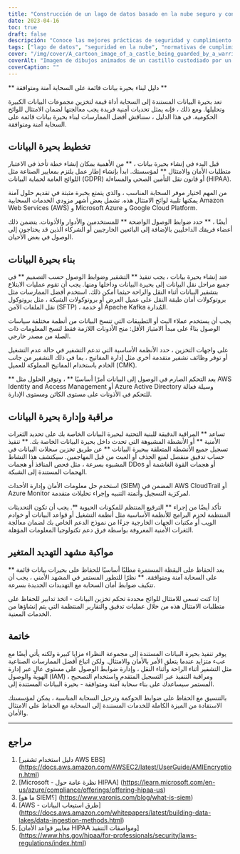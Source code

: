 ```yaml
---
title: "Construcción de un lago de datos basado en la nube seguro y conforme a la normativa: Buenas prácticas para proteger los datos almacenados"
date: 2023-04-16
toc: true
draft: false
descripción: "Conoce las mejores prácticas de seguridad y cumplimiento normativo a la hora de planificar, construir y gestionar lagos de datos basados en la nube en esta completa guía."
tags: ["lago de datos", "seguridad en la nube", "normativas de cumplimiento", "controles de acceso", "cifrado", "AWS", "Azure", "HIPAA", "GDPR", "monitorización", "parches", "ciberseguridad", "solución SIEM", "equipos de soporte de TI", "panorama de amenazas", "migración a la nube", "gobierno de la nube"].
cover: "/img/cover/A_cartoon_image_of_a_castle_being_guarded_by_a_warrior.png"
coverAlt: "Imagen de dibujos animados de un castillo custodiado por un caballero guerrero, que simboliza el concepto de protección sólida para un almacenamiento seguro y conforme en la nube"
coverCaption: ""
---
```


 ** دليل لبناء بحيرة بيانات قائمة على السحابة آمنة ومتوافقة **
 
 تعد بحيرة البيانات المستندة إلى السحابة أداة قيمة لتخزين مجموعات البيانات الكبيرة وتحليلها. ومع ذلك ، فإنه يمثل تحديات أمنية فريدة يجب معالجتها لضمان الامتثال للوائح الحكومية. في هذا الدليل ، سنناقش أفضل الممارسات لبناء بحيرة بيانات قائمة على السحابة آمنة ومتوافقة.
 
 ## تخطيط بحيرة البيانات
 
 قبل البدء في إنشاء بحيرة بيانات ، ** من الأهمية بمكان إنشاء خطة تأخذ في الاعتبار متطلبات الأمان والامتثال ** لمؤسستك. ابدأ بإنشاء إطار عمل يلتزم بمعايير الصناعة مثل اللوائح العامة لحماية البيانات (GDPR) أو قانون نقل التأمين الصحي والمساءلة (HIPAA).
 
 من المهم اختيار موفر السحابة المناسب ، والذي يتمتع بخبرة مثبتة في تقديم حلول آمنة يمكنها تلبية لوائح الامتثال هذه. تشمل بعض أشهر مزودي الخدمات السحابية Amazon Web Services (AWS) و Microsoft Azure و Google Cloud Platform.
 
 أيضًا ، ** حدد ضوابط الوصول الواضحة ** للمستخدمين والأدوار والأذونات. يتضمن ذلك أعضاء فريقك الداخليين بالإضافة إلى البائعين الخارجيين أو الشركاء الذين قد يحتاجون إلى الوصول في بعض الأحيان.
 
 ## بناء بحيرة البيانات
 
 عند إنشاء بحيرة بيانات ، يجب تنفيذ ** التشفير وضوابط الوصول حسب التصميم ** في جميع مراحل نقل البيانات إلى بحيرة البيانات وداخلها ومنها. يجب أن تقوم عمليات الابتلاع بتشفير البيانات أثناء النقل والراحة حيثما أمكن ذلك. استخدم أفضل الممارسات مثل بروتوكولات أمان طبقة النقل على عميل العرض أو بروتوكولات الشبكة ، مثل بروتوكول نقل الملفات الآمن (SFTP) ، أو خدمة Apache Kafka المُدارة.
 
 يجب أن يستخدم عملاء البث أو التطبيقات التي تنسخ البيانات من أنظمة مختلفة سياسات الوصول بناءً على مبدأ الامتياز الأقل: منح الأذونات اللازمة فقط لنسخ المعلومات ذات الصلة من مصدر خارجي.
 
 على واجهات التخزين ، حدد الأنظمة الأساسية التي تدعم التشفير في حالة عدم التشغيل أو توفر وظائف تشفير متقدمة أخرى مثل إدارة المفاتيح ، بما في ذلك التشفير من جانب الخادم باستخدام المفاتيح المملوكة للعميل (CMK).
 
 ** يعد التحكم الصارم في الوصول إلى البيانات أمرًا أساسيًا ** ، وتوفر الحلول مثل AWS Identity and Access Management أو Azure Active Directory وسيلة فعالة للتحكم في الأذونات على مستوى الكائن ومستوى الإدارة.
 
 ## مراقبة وإدارة بحيرة البيانات
 
 تساعد ** المراقبة الدقيقة للبنية التحتية لبحيرة البيانات الخاصة بك على تحديد الثغرات الأمنية ** أو الأنشطة المشبوهة التي تحدث داخل بحيرة البيانات الخاصة بك. ** تنفيذ تسجيل جميع الأنشطة المتعلقة ببحيرة البيانات ** عن طريق تخزين سجلات البيانات في حساب تدقيق منفصل لمنع الحذف أو العبث من قبل المهاجمين. سيكتشف هذا النشاط المشبوه بسرعة ، مثل فحص المنافذ أو هجمات DDos أو هجمات القوة الغاشمة أو الهجمات المستندة إلى الشبكة.
 
 استخدم حل معلومات الأمان وإدارة الأحداث (SIEM) المضمن في AWS CloudTrail أو Azure Monitor لمركزية التسجيل وأتمتة التنبيه وإجراء تحليلات متقدمة.
 
 تأكد أيضًا من إجراء ** الترقيع المنتظم للمكونات الحيوية **. يجب أن تكون التحديثات المنتظمة لحزم البرامج للأنظمة الأساسية مثل أنظمة التشغيل أو قواعد البيانات أو خوادم الويب أو مكتبات الجهات الخارجية جزءًا من نموذج الدعم الخاص بك لضمان معالجة الثغرات الأمنية المعروفة بواسطة فرق دعم تكنولوجيا المعلومات المؤهلة.
 
 ## مواكبة مشهد التهديد المتغير
 
 ** يعد الحفاظ على اليقظة المستمرة مطلبًا أساسيًا للحفاظ على بحيرات بيانات قائمة على السحابة آمنة ومتوافقة. ** نظرًا للتطور المستمر في المشهد الأمني ، يجب أن تتكيف ضوابط أمان السحابة مع التهديدات الجديدة بسرعة.
 
 إذا كنت تسعى للامتثال للوائح محددة تحكم تخزين البيانات - اتخذ تدابير للحفاظ على متطلبات الامتثال هذه من خلال عمليات تدقيق والتقارير المنتظمة التي يتم إنشاؤها من الخدمات المعنية.
 
 ## خاتمة
 
 يوفر تنفيذ بحيرة البيانات المستندة إلى مجموعة النظراء مزايا كبيرة ولكنه يأتي أيضًا مع عبء متزايد عندما يتعلق الأمر بالأمان والامتثال. ولكن اتباع أفضل الممارسات الصناعية مثل التشفير أثناء الراحة وأثناء النقل ، وإدارة ضوابط الوصول على مستوى عالٍ عبر إدارة الهوية والوصول (IAM) ، ومراقبة التنفيذ عبر التسجيل المتقدم واستخدام التصحيح المستمر سيساعدك على بناء سحابة آمنة ومتوافقة - بحيرة البيانات المستندة إلى.
 
 بالتنسيق مع الحفاظ على ضوابط الحوكمة وترحيل السحابة المناسبة ، يمكن لمؤسستك الاستفادة من الميزة الكاملة للخدمات المستندة إلى السحابة مع الحفاظ على الامتثال والأمان.
 
 _______
 
 ## مراجع
 
 1. [دليل استخدام تشفير AWS EBS] (https://docs.aws.amazon.com/AWSEC2/latest/UserGuide/AMIEncryption.html)
 2. [Microsoft - نظرة عامة حول HIPAA] (https://learn.microsoft.com/en-us/azure/compliance/offerings/offering-hipaa-us)
 3. [ما هو SIEM؟] (https://www.varonis.com/blog/what-is-siem)
 4. [AWS - طرق استيعاب البيانات] (https://docs.aws.amazon.com/whitepapers/latest/building-data-lakes/data-ingestion-methods.html)
 5. [معايير قواعد الأمان HIPAA ومواصفات التنفيذ] (https://www.hhs.gov/hipaa/for-professionals/security/laws-regulations/index.html)